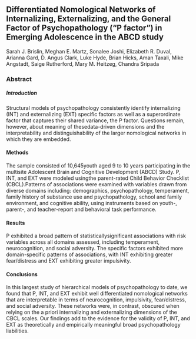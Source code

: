 ## Differentiated Nomological Networks of Internalizing, Externalizing, and the General Factor of Psychopathology (“P factor”) in Emerging Adolescence in the ABCD study

Sarah J. Brislin, Meghan E. Martz, Sonalee Joshi, Elizabeth R. Duval, Arianna Gard, D. Angus Clark, Luke Hyde, Brian Hicks, 
Aman Taxali, Mike Angstadt, Saige Rutherford, Mary M. Heitzeg, Chandra Sripada


### Abstract
##### Introduction 
Structural models of psychopathology consistently identify internalizing (INT) and externalizing (EXT) specific factors as well as a superordinate factor that captures their shared variance, the P factor. Questions remain, however, about meaning of thesedata-driven dimensions and the interpretability and distinguishability of the larger nomological networks in which they are embedded. 

#### Methods
The sample consisted of 10,645youth aged 9 to 10 years participating in the multisite Adolescent Brain and Cognitive Development (ABCD) Study. P, INT, and EXT were modeled usingthe parent-rated Child Behavior Checklist (CBCL).Patterns of associations were examined with variables drawn from diverse domains including: demographics, psychopathology, temperament, family history of substance use and psychopathology, school and family environment, and cognitive ability, using instruments based on youth-, parent-, and teacher-report and behavioral task performance.

#### Results
P exhibited a broad pattern of statisticallysignificant associations with risk variables across all domains assessed, including temperament, neurocognition, and social adversity. The specific factors exhibited more domain-specific patterns of associations, with INT exhibiting greater fear/distress and EXT exhibiting greater impulsivity. 


#### Conclusions
In this largest study of hierarchical models of psychopathology to date, we found that P, INT, and EXT exhibit well differentiated nomological networks that are interpretable in terms of neurocognition, impulsivity, fear/distress, and social adversity. These networks were, in contrast, obscured when relying on the a priori internalizing and externalizing dimensions of the CBCL scales. Our findings add to the evidence for the validity of P, INT, and EXT as theoretically and empirically meaningful broad psychopathology liabilities.

